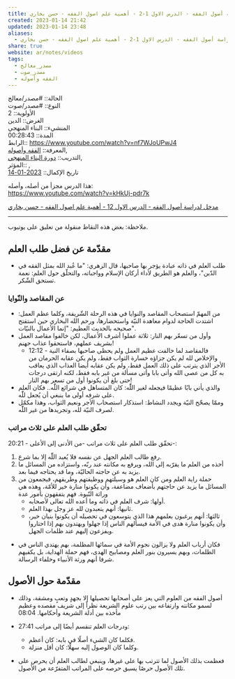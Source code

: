 ```yaml
---  
title: مدخل لدراسة أصول الفقه - الدرس الاول 1-2 - أهمية علم اصول الفقه - حسن بخاري  
created: 2023-01-14 21:42  
updated: 2023-01-14 23:48  
aliases:  
  - مدخل لدراسة أصول الفقه - الدرس الاول 1-2 - أهمية علم اصول الفقه - حسن بخاري  
share: true  
website: ar/notes/videos  
tags:  
  - مصدر_معالج  
  - مصدر_صوت  
  - الفقه وأصوله  
---  
```

  
  
  
الحالة:: #مصدر/معالج  
النوع:: #مصدر/صوت  
اﻷولوية:: 2  
الغرض:: الدين  
المنشيء:: البناء المنهجي  
المدة:: 00:28:43  
الرابط:: <https://www.youtube.com/watch?v=nf7WJoUPwJ4>  
المعرفة:: [الفقه وأصوله](%D8%A7%D9%84%D9%81%D9%82%D9%87%20%D9%88%D8%A3%D8%B5%D9%88%D9%84%D9%87.md),  
التدريب:: [دورة البناء المنهجي](%D8%AF%D9%88%D8%B1%D8%A9%20%D8%A7%D9%84%D8%A8%D9%86%D8%A7%D8%A1%20%D8%A7%D9%84%D9%85%D9%86%D9%87%D8%AC%D9%8A.md),  
المؤثر:: ,  
تاريخ اﻹكمال:: [2023-01-14](2023-01-14.md)  
  
هذا الدرس مجزأ من أصله، وأصله:  
<https://www.youtube.com/watch?v=kHkUj-pdr7k>  
  
[مدخل لدراسة أصول الفقه - الدرس الاول 12 - أهمية علم اصول الفقه - حسن بخاري](https://www.youtube.com/watch?v=nf7WJoUPwJ4)  
  
---  
  
ملاحظة: بعض هذه النقاط منقولة من تعليق على يوتيوب.  
  
## مقدّمة عن فضل طلب العلم  
  
- طلب العلم في ذاته عبادة يؤجر بها صاحبها، قال الزهري: "ما عُبد الله بمثل الفقه في الدّين"، والعلم هو الطريق لأداء أركان الإسلام وواجباته، والتحلّق حول العلم: نعمة تستحق الشّكر.  
  
### عن المقاصد والنّوايا  
  
- من المهمّ استصحاب المقاصد والنوايا في هذه الرحلة الشّريفة، وكلما عظم العمل: اشتدت الحاجة لدوام معاهدة النيّة واستحضارها، ورحم الله البخاري حين استفتح صحيحه بالحديث العظيم: "إنما الأعمال بالنيّات".  
- وأول من تسعّر بهم النار: ثلاثة عملوا أشرف الأعمال، لكن خالفوا مقاصد العمل بشريف عملهم، فاستحقوا عذاب جهنم!  
  - 12:12 - فالمقاصد لما خالفت عظيم العمل ولم يحظى صاحبها بصفاء النية والإخلاص لله لم يكن جزاؤه خسارة الثواب فقط، ولم يكن عقابه الحرمان من الأجر الذي يترتب على ذلك العمل فقط، ولم يكن عقابه أيضا العذاب الذي يعاقب به كل من عصى الله وأتى بابا وأتى مسألة من غير بابه فقط، لكنه ارتقى درجات حتى بلغ أن يكونوا أول من تسعر بهم النار!  
- والذي يأتي بابًا عظيمًا فيجعله لغير اللّٰه: كان المتساهل في شرائع اللّٰه.. فكان العلم على شرفه أولى ما ينبغي أن يُجعل للّٰه.  
- وممّا يصحّح النيّة ويجدد النشاط: استذكار استصحاب الأجر ونعيم الثواب، وهذا مكمّل لصرف النيّة لله، وتجريدها من غير اللّٰه.  
  
### تحقّق طلب العلم على ثلاث مراتب  
  
20:21 - تحقّق طلب العلم على ثلاث مراتب -من الأدنى إلى الأعلى-:  
  
1. رفع طالب العلم الجهل عن نفسه فلا يُعبد اللّٰه إلا بما شرع.  
2. أخذه من العلم ما يقرّبه إلى الله، ويرفع به مكانته عند ربّه، واستزاده من المسائل ما يزيد به عن حاجته الحاليّة، وما قد يحتاجه فيما بعد.  
3. حملة راية العلم ومن كان العلم هو وسيلتهم ووظيفتهم وطريقهم، فيجمعون من المسائل ما يزيد عن حاجتهم بأضعاف مضاعفة، وأن يكونوا منارة خير للأمّة، وهذه هي وراثة النّبوة. فهم يتفقهون بأمور عدة  
   - أولها: شرف العلم في ذاته وما أعده الله تعالى لأصحابه.  
   - ثانيها: أنهم يتعبدون لله عز وجل بهذا العلم.  
   - ثالثها: أنهم يرغبون بعلمهم هذا الذي يتوسعون في تحصيله أن يكونوا بنيان خير، وأن يكونوا منارة هدى في الأمة فيسألهم الناس إذا جهلوا ويهتدون بهم إذا احتاروا ويفزعون إليهم عند ظلمات الجهل.  
  
- فكان أرباب العلم ولا يزالون نجوم الأمة في سمائها المظلمة، بهم يهتدي الناس في الظلمات، وبهم يسيرون بنور العلم ومصابيح الهدى، فهم حملة الهداية، بل يكفيهم شرفا أنهم ورثة الأنبياء وخلفاء الرسالة.  
  
## مقدّمة حول الأصول  
  
- أصول الفقه من العلوم التي يعز على أصحابها تحصيلها إلا بجهدٍ وتعبٍ ومشقة، وذلك لسمو مكانته وارتفاعه بين رتب علوم الشريعة نظراً إلى شريف مقصده وعظيم مأخذه بين أدلة الشريعة وأحكامها. 08:04  
  
- 27:41 ودرجات العلم تنقسم أيضًا إلى مراتب:  
  
  - فكلما كان الشيء أصلًا في بابه: كان أعظم.  
  - وكلما كان الوصول إليه سهلًا: كان أقل منزلة.  
  
- فعظمت بذلك الأصول لما تترتب بها على غيرها، وينبغي لطالب العلم أن يحرص على تلك الأصول حرصًا يسبق حرصه على المراتب المتفرّعة من الأصول.  
